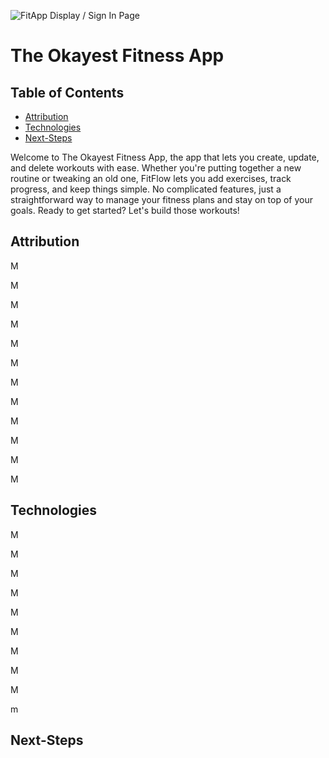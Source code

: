 ![FitApp Display / Sign In Page]("FitApp.png")


# The Okayest Fitness App

## Table of Contents

- [Attribution](#attribution)
- [Technologies](#technologies)
- [Next-Steps](#Next-Steps)


Welcome to The Okayest Fitness App, the app that lets you create, update, and delete workouts with ease. Whether you're putting together a new routine or tweaking an old one, FitFlow lets you add exercises, track progress, and keep things simple. No complicated features, just a straightforward way to manage your fitness plans and stay on top of your goals. Ready to get started? Let's build those workouts!



## Attribution


M

M

M

M

M

M

M

M

M

M

M

M

## Technologies

M

M

M

M

M

M

M

M

M

m

## Next-Steps




